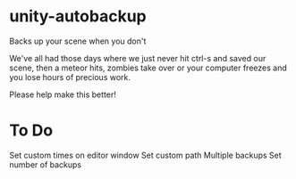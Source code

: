 unity-autobackup
================

Backs up your scene when you don't

We've all had those days where we just never hit ctrl-s and saved our scene, then a meteor hits, zombies take over or your computer freezes and you lose hours of precious work.

Please help make this better!

To Do
================
Set custom times on editor window
Set custom path
Multiple backups
Set number of backups
